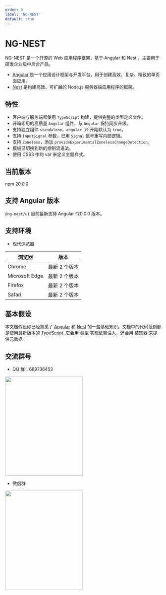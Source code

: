 ```yaml
---
order: 0
label: 'NG-NEST'
default: true
---
```


# NG-NEST

NG-NEST 是一个开源的 Web 应用程序框架，基于 Angular 和 Nest ，主要用于研发企业级中后台产品。

- [Angular](https://angular.dev/overview) 是一个应用设计框架与开发平台，用于创建高效、复杂、精致的单页面应用。
- [Nest](https://docs.nestjs.com/) 是构建高效、可扩展的 Node.js 服务器端应用程序的框架。

## 特性

- 客户端与服务端都使用 `TypeScript` 构建，提供完整的类型定义文件。
- 开箱即用的高质量 `Angular` 组件，与 `Angular` 保持同步升级。
- 支持独立组件 `standalone`，`angular 19` 开始默认为 `true`。
- 支持 `InputSignal` 参数，已用 `Signal` 信号重写内部逻辑。
- 支持 `Zoneless`，添加 `provideExperimentalZonelessChangeDetection`。
- 模板已切换到新的控制流语法。
- 使用 CSS3 中的 var 来定义主题样式。

## 当前版本

npm 20.0.0

## 支持 Angular 版本

`@ng-nest/ui` 目前最新支持 Angular ^20.0.0 版本。

## 支持环境

- 现代浏览器

| 浏览器         | 版本          |
| -------------- | ------------- |
| Chrome         | 最新 2 个版本 |
| Microsoft Edge | 最新 2 个版本 |
| Firefox        | 最新 2 个版本 |
| Safari         | 最新 2 个版本 |

## 基本假设

本文档假设你已经熟悉了 [Angular](https://angular.dev/overview) 和 [Nest](https://docs.nestjs.com/) 的一些基础知识。文档中的代码范例都是使用最新版本的 [TypeScript](https://www.typescriptlang.org/) ,它会用 [类型](https://www.typescriptlang.org/docs/handbook/classes.html) 实现依赖注入，还会用 [装饰器](https://www.typescriptlang.org/docs/handbook/decorators.html) 来提供元数据。

## 交流群号

- QQ 群：689736453

<img src="/img/tim.jpg" width="250" height="320" />

- 微信群

<img src="/img/weixin.jpg" width="250" height="320" />

